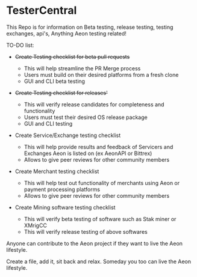 # TesterCentral
This Repo is for information on Beta testing, release testing, testing exchanges, api's, Anything Aeon testing related!

TO-DO list:
* ~~Create Testing checklist for beta pull requests~~
  - This will help streamline the PR Merge process
  - Users must build on their desired platforms from a fresh clone
  - GUI and CLI beta testing
  
* ~~Create Testing checklist for releases'~~
  - This will verify release candidates for completeness and functionality
  - Users must test their desired OS release package
  - GUI and CLI testing
  
* Create Service/Exchange testing checklist
  - This will help provide results and feedback of Servicers and Exchanges Aeon is listed on (ex AeonAPI or Bittrex)
  - Allows to give peer reviews for other community members
  
* Create Merchant testing checklist
  - This will help test out functionality of merchants using Aeon or payment processing platforms
  - Allows to give peer reviews for other community members
  
* Create Mining software testing checklist
  - This will verify beta testing of software such as Stak miner or XMrigCC
  - This will verify release testing of above softwares
  

Anyone can contribute to the Aeon project if they want to live the Aeon lifestyle.

Create a file, add it, sit back and relax. Someday you too can live the Aeon lifestyle. 

